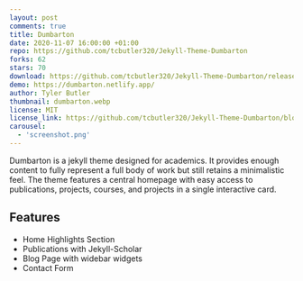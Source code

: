 ```yaml
---
layout: post
comments: true
title: Dumbarton
date: 2020-11-07 16:00:00 +01:00
repo: https://github.com/tcbutler320/Jekyll-Theme-Dumbarton
forks: 62
stars: 70
download: https://github.com/tcbutler320/Jekyll-Theme-Dumbarton/releases/latest
demo: https://dumbarton.netlify.app/
author: Tyler Butler
thumbnail: dumbarton.webp
license: MIT
license_link: https://github.com/tcbutler320/Jekyll-Theme-Dumbarton/blob/master/LICENSE.txt
carousel:
  - 'screenshot.png'
---
```


Dumbarton is a jekyll theme designed for academics. It provides enough content to fully represent a full body of work but still retains a minimalistic feel. The  theme features a central homepage with easy access to publications, projects, courses, and projects in a single interactive card.

## Features

* Home Highlights Section
* Publications with Jekyll-Scholar
* Blog Page with widebar widgets
* Contact Form
